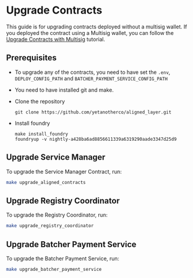 # Upgrade Contracts

This guide is for upgrading contracts deployed without a multisig wallet. If you deployed the contract using a Multisig wallet, you can follow the [Upgrade Contracts with Multisig](./3_b_upgrade_contracts_with_multisig.md) tutorial.

## Prerequisites

- To upgrade any of the contracts, you need to have set the `.env`, `DEPLOY_CONFIG_PATH` and `BATCHER_PAYMENT_SERVICE_CONFIG_PATH`

- You need to have installed git and make.

- Clone the repository
   ```
   git clone https://github.com/yetanotherco/aligned_layer.git
   ```

- Install foundry
    ```shell
    make install_foundry
    foundryup -v nightly-a428ba6ad8856611339a6319290aade3347d25d9
    ```

## Upgrade Service Manager

To upgrade the Service Manager Contract, run:

```bash
make upgrade_aligned_contracts
```

## Upgrade Registry Coordinator

To upgrade the Registry Coordinator, run:

```bash
make upgrade_registry_coordinator
```

## Upgrade Batcher Payment Service

To upgrade the Batcher Payment Service, run:

```bash
make upgrade_batcher_payment_service
```

